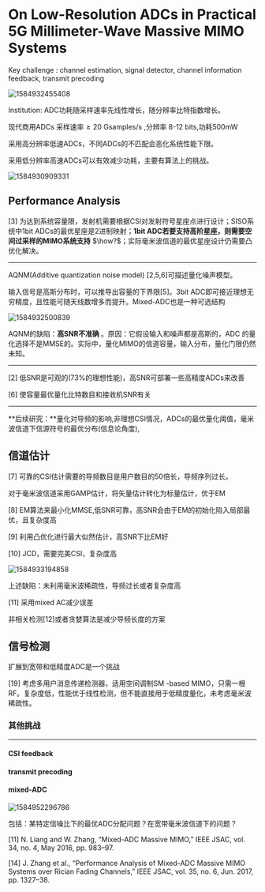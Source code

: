 # On Low-Resolution ADCs in Practical 5G Millimeter-Wave Massive MIMO Systems

Key challenge : channel estimation, signal detector, channel information feedback, transmit precoding

![1584932455408](C:\Users\lenovo\Desktop\dll\NOMA\1584932455408.png)

Institution: ADC功耗随采样速率先线性增长，随分辨率比特指数增长。

现代商用ADCs 采样速率$\ge 20$ Gsamples/s ,分辨率 8-12 bits,功耗500mW

采用高分辨率低速ADCs，不同ADCs的不匹配会恶化系统性能下限。

采用低分辨率高速ADCs可以有效减少功耗，主要有算法上的挑战。

![1584930909331](C:\Users\lenovo\Desktop\dll\NOMA\1584930909331.png)



## Performance Analysis

[3] 为达到系统容量限，发射机需要根据CSI对发射符号星座点进行设计；SISO系统中1bit ADCs的最优星座是2进制映射；**1bit ADC若要支持高阶星座，则需要空间过采样的MIMO系统支持** $\how?$；实际毫米波信道的最优星座设计仍需要凸优化解决。

------

AQNM(Additive quantization noise model) [2,5,6]可描述量化噪声模型。

输入信号是高斯分布时，可以推导出容量的下界限[5]。3bit ADC即可接近理想无穷精度，且性能可随天线数增多而提升。Mixed-ADC也是一种可选结构

![1584932500839](C:\Users\lenovo\Desktop\dll\NOMA\1584932500839.png)

AQNM的缺陷：**高SNR不准确** 。原因：它假设输入和噪声都是高斯的，ADC 的量化选择不是MMSE的。实际中，量化MIMO的信道容量，输入分布，量化门限仍然未知。

------

[2] 低SNR是可观的(73%的理想性能)，高SNR可部署一些高精度ADCs来改善

[6] 使容量最优量化比特数目和接收机SNR有关

------

**后续研究：**量化对导频的影响,非理想CSI情况，ADCs的最优量化阈值，毫米波信道下信源符号的最优分布(信息论角度),



## 信道估计

[7] 可靠的CSI估计需要的导频数目是用户数目的50倍长，导频序列过长。

对于毫米波信道采用GAMP估计，将矢量估计转化为标量估计，优于EM

[8] EM算法来最小化MMSE,低SNR可靠，高SNR会由于EM的初始化陷入局部最优，且复杂度高

[9] 利用凸优化进行最大似然估计，高SNR下比EM好

[10] JCD，需要完美CSI，复杂度高

![1584933194858](C:\Users\lenovo\Desktop\dll\NOMA\1584933194858.png)

上述缺陷：未利用毫米波稀疏性，导频过长或者复杂度高

[11] 采用mixed AC减少误差

非相关检测[12]或者贪婪算法是减少导频长度的方案



## 信号检测

扩展到宽带和低精度ADC是一个挑战

[19] 考虑多用户消息传递检测器，适用空间调制SM -based MIMO，只需一根RF。复杂度低，性能优于线性检测，但不能直接用于低精度量化，未考虑毫米波稀疏性。



### 其他挑战

------

#### CSI feedback

#### transmit precoding

#### mixed-ADC 

![1584952296786](C:\Users\lenovo\Desktop\dll\NOMA\1584952296786.png)

包括：某特定信噪比下的最优ADC分配问题？在宽带毫米波信道下的问题？

[11]  N. Liang and W. Zhang, “Mixed-ADC Massive MIMO,” IEEE JSAC, vol. 34, no. 4, May 2016, pp. 983–97.

[14] J. Zhang et al., “Performance Analysis of Mixed-ADC Massive MIMO Systems over Rician Fading Channels,” IEEE JSAC, vol. 35, no. 6, Jun. 2017, pp. 1327–38.

